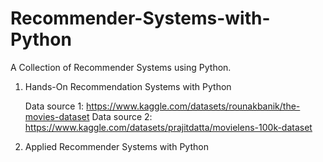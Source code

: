 # Recommender-Systems-with-Python
A Collection of Recommender Systems using Python.

1. Hands-On Recommendation Systems with Python
   

   Data source 1: https://www.kaggle.com/datasets/rounakbanik/the-movies-dataset
   Data source 2: https://www.kaggle.com/datasets/prajitdatta/movielens-100k-dataset

3. Applied Recommender Systems with Python
